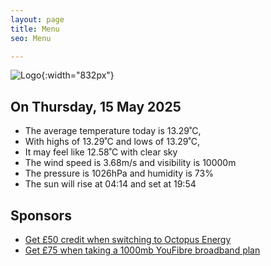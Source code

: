 ```yaml
---
layout: page
title: Menu
seo: Menu

---
```


![Logo](/images/logo.jpg){:width="832px"}

<!-- weather_marker starts -->
## On Thursday, 15 May 2025

- The average temperature today is 13.29˚C,
- With highs of 13.29˚C and lows of 13.29˚C,
- It may feel like 12.58˚C with clear sky
- The wind speed is 3.68m/s and visibility is 10000m
- The pressure is 1026hPa and humidity is 73%
- The sun will rise at 04:14 and set at 19:54

<!-- weather_marker ends -->

## Sponsors

- [Get £50 credit when switching to Octopus Energy](https://bit.ly/3oD1nnS)
- [Get £75 when taking a 1000mb YouFibre broadband plan](https://aklam.io/91zWhU?)
